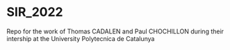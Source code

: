 # SIR_2022
Repo for the work of Thomas CADALEN and Paul CHOCHILLON during their intership at the University Polytecnica de Catalunya 
